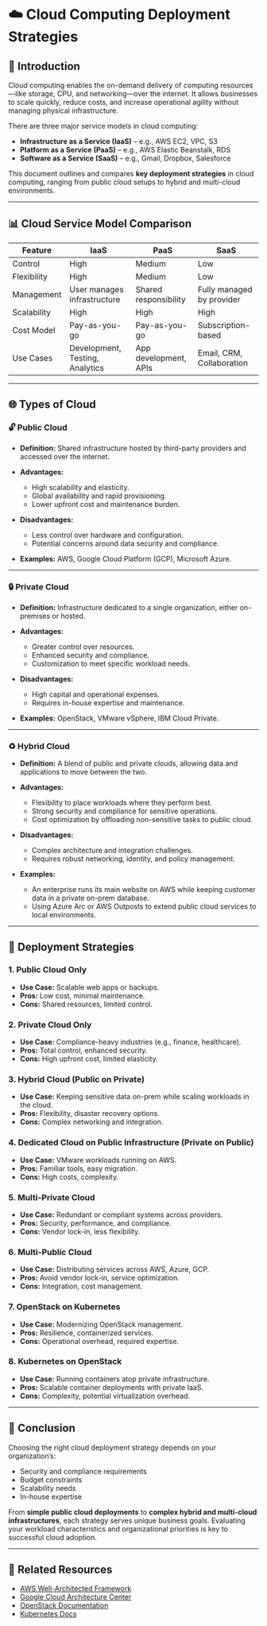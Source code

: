 # ☁️ Cloud Computing Deployment Strategies

## 📘 Introduction

Cloud computing enables the on-demand delivery of computing resources—like storage, CPU, and networking—over the internet. It allows businesses to scale quickly, reduce costs, and increase operational agility without managing physical infrastructure.

There are three major service models in cloud computing:

* **Infrastructure as a Service (IaaS)** – e.g., AWS EC2, VPC, S3
* **Platform as a Service (PaaS)** – e.g., AWS Elastic Beanstalk, RDS
* **Software as a Service (SaaS)** – e.g., Gmail, Dropbox, Salesforce

This document outlines and compares **key deployment strategies** in cloud computing, ranging from public cloud setups to hybrid and multi-cloud environments.

---

## 📊 Cloud Service Model Comparison

| Feature     | IaaS                            | PaaS                  | SaaS                      |
| ----------- | ------------------------------- | --------------------- | ------------------------- |
| Control     | High                            | Medium                | Low                       |
| Flexibility | High                            | Medium                | Low                       |
| Management  | User manages infrastructure     | Shared responsibility | Fully managed by provider |
| Scalability | High                            | High                  | High                      |
| Cost Model  | Pay-as-you-go                   | Pay-as-you-go         | Subscription-based        |
| Use Cases   | Development, Testing, Analytics | App development, APIs | Email, CRM, Collaboration |

---

## 🌐 Types of Cloud

### 🔓 Public Cloud

* **Definition:** Shared infrastructure hosted by third-party providers and accessed over the internet.
* **Advantages:**

  * High scalability and elasticity.
  * Global availability and rapid provisioning.
  * Lower upfront cost and maintenance burden.
* **Disadvantages:**

  * Less control over hardware and configuration.
  * Potential concerns around data security and compliance.
* **Examples:** AWS, Google Cloud Platform (GCP), Microsoft Azure.

---

### 🔒 Private Cloud

* **Definition:** Infrastructure dedicated to a single organization, either on-premises or hosted.
* **Advantages:**

  * Greater control over resources.
  * Enhanced security and compliance.
  * Customization to meet specific workload needs.
* **Disadvantages:**

  * High capital and operational expenses.
  * Requires in-house expertise and maintenance.
* **Examples:** OpenStack, VMware vSphere, IBM Cloud Private.

---

### ♻️ Hybrid Cloud

* **Definition:** A blend of public and private clouds, allowing data and applications to move between the two.
* **Advantages:**

  * Flexibility to place workloads where they perform best.
  * Strong security and compliance for sensitive operations.
  * Cost optimization by offloading non-sensitive tasks to public cloud.
* **Disadvantages:**

  * Complex architecture and integration challenges.
  * Requires robust networking, identity, and policy management.
* **Examples:**

  * An enterprise runs its main website on AWS while keeping customer data in a private on-prem database.
  * Using Azure Arc or AWS Outposts to extend public cloud services to local environments.

---

## 🚀 Deployment Strategies

### 1. **Public Cloud Only**

* **Use Case:** Scalable web apps or backups.
* **Pros:** Low cost, minimal maintenance.
* **Cons:** Shared resources, limited control.

### 2. **Private Cloud Only**

* **Use Case:** Compliance-heavy industries (e.g., finance, healthcare).
* **Pros:** Total control, enhanced security.
* **Cons:** High upfront cost, limited elasticity.

### 3. **Hybrid Cloud (Public on Private)**

* **Use Case:** Keeping sensitive data on-prem while scaling workloads in the cloud.
* **Pros:** Flexibility, disaster recovery options.
* **Cons:** Complex networking and integration.

### 4. **Dedicated Cloud on Public Infrastructure (Private on Public)**

* **Use Case:** VMware workloads running on AWS.
* **Pros:** Familiar tools, easy migration.
* **Cons:** High costs, complexity.

### 5. **Multi-Private Cloud**

* **Use Case:** Redundant or compliant systems across providers.
* **Pros:** Security, performance, and compliance.
* **Cons:** Vendor lock-in, less flexibility.

### 6. **Multi-Public Cloud**

* **Use Case:** Distributing services across AWS, Azure, GCP.
* **Pros:** Avoid vendor lock-in, service optimization.
* **Cons:** Integration, cost management.

### 7. **OpenStack on Kubernetes**

* **Use Case:** Modernizing OpenStack management.
* **Pros:** Resilience, containerized services.
* **Cons:** Operational overhead, required expertise.

### 8. **Kubernetes on OpenStack**

* **Use Case:** Running containers atop private infrastructure.
* **Pros:** Scalable container deployments with private IaaS.
* **Cons:** Complexity, potential virtualization overhead.

---

## 📌 Conclusion

Choosing the right cloud deployment strategy depends on your organization’s:

* Security and compliance requirements
* Budget constraints
* Scalability needs
* In-house expertise

From **simple public cloud deployments** to **complex hybrid and multi-cloud infrastructures**, each strategy serves unique business goals. Evaluating your workload characteristics and organizational priorities is key to successful cloud adoption.

---

## 📎 Related Resources

* [AWS Well-Architected Framework](https://aws.amazon.com/architecture/well-architected/)
* [Google Cloud Architecture Center](https://cloud.google.com/architecture)
* [OpenStack Documentation](https://docs.openstack.org/)
* [Kubernetes Docs](https://kubernetes.io/docs/)
